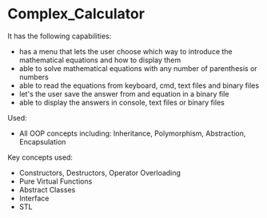 # Complex_Calculator

It has the following capabilities:

* has a menu that lets the user choose which way to introduce the mathematical equations and how to display them
* able to solve mathematical equations with any number of parenthesis or numbers
* able to read the equations from keyboard, cmd,  text files and binary files
* let's the user save the answer from and equation in a binary file
* able to display the answers in console, text files or binary files



Used:

* All OOP concepts including:   Inheritance, Polymorphism, Abstraction, Encapsulation   
                             
Key concepts used: 
  * Constructors, Destructors, Operator Overloading
  * Pure Virtual Functions
  * Abstract Classes
  * Interface
  * STL



